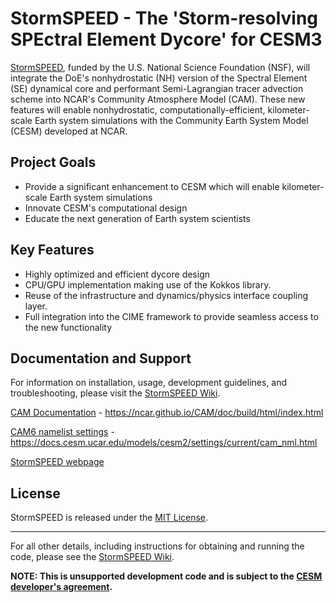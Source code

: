 # StormSPEED - The 'Storm-resolving SPEctral Element Dycore' for CESM3

[StormSPEED](https://sites.google.com/umich.edu/nsf-stormspeed/home), funded by the U.S. National Science Foundation (NSF), will integrate the DoE's nonhydrostatic (NH) version of the Spectral Element (SE) dynamical core and performant Semi-Lagrangian tracer advection scheme into NCAR's Community Atmosphere Model (CAM). These new features will enable nonhydrostatic, computationally-efficient, kilometer-scale Earth system simulations with the Community Earth System Model (CESM) developed at NCAR.

## Project Goals

- Provide a significant enhancement to CESM which will enable kilometer-scale Earth system simulations
- Innovate CESM's computational design
- Educate the next generation of Earth system scientists

## Key Features

- Highly optimized and efficient dycore design
- CPU/GPU implementation making use of the Kokkos library.
- Reuse of the infrastructure and dynamics/physics interface coupling layer.
- Full integration into the CIME framework to provide seamless access to the new functionality

## Documentation and Support

For information on installation, usage, development guidelines, and troubleshooting, please visit the [StormSPEED Wiki](https://github.com/NCAR/StormSPEED/wiki).

[CAM Documentation](https://ncar.github.io/CAM/doc/build/html/index.html) - https://ncar.github.io/CAM/doc/build/html/index.html

[CAM6 namelist settings](https://docs.cesm.ucar.edu/models/cesm2/settings/current/cam_nml.html)  - https://docs.cesm.ucar.edu/models/cesm2/settings/current/cam_nml.html

[StormSPEED webpage](https://sites.google.com/umich.edu/nsf-stormspeed)

## License

StormSPEED is released under the [MIT License](LICENSE).

---

For all other details, including instructions for obtaining and running the code, please see the [StormSPEED Wiki](https://github.com/NCAR/StormSPEED/wiki).

**NOTE: This is **unsupported** development code and is subject to the [CESM developer's agreement](https://www.cgd.ucar.edu/sections/cseg/policies).**
